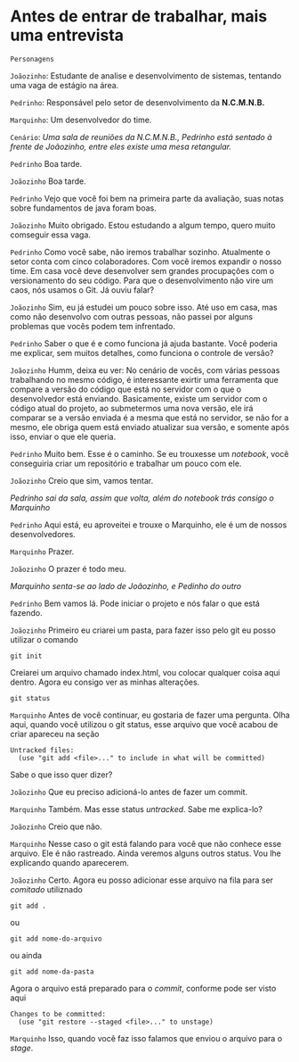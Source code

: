# Antes de entrar de trabalhar, mais uma entrevista

`Personagens`

`Joãozinho`: Estudante de analise e desenvolvimento de sistemas, tentando uma vaga de estágio
na área.

`Pedrinho`: Responsável pelo setor de desenvolvimento da **N.C.M.N.B.**

`Marquinho`: Um desenvolvedor do time.

`Cenário`: *Uma sala de reuniões da N.C.M.N.B., Pedrinho está sentado à frente de Joãozinho, entre eles existe uma mesa retangular.*

`Pedrinho`
Boa tarde.

`Joãozinho`
Boa tarde.

`Pedrinho`
Vejo que você foi bem na primeira parte da avaliação, suas notas sobre fundamentos de java foram
boas.

`Joãozinho`
Muito obrigado. Estou estudando a algum tempo, quero muito comseguir essa vaga.

`Pedrinho`
Como você sabe, não iremos trabalhar sozinho. Atualmente o setor conta com cinco colaboradores.
Com você iremos expandir o nosso time. Em casa você deve desenvolver sem grandes procupações com 
o versionamento do seu código. Para que o desenvolvimento não vire um caos, nós usamos o Git. Já
ouviu falar?

`Joãozinho`
Sim, eu já estudei um pouco sobre isso. Até uso em casa, mas como não desenvolvo com outras pessoas,
não passei por alguns problemas que vocês podem tem infrentado.

`Pedrinho`
Saber o que é e como funciona já ajuda bastante. Você poderia me explicar, sem muitos detalhes, como 
funciona o controle de versão?

`Joãozinho`
Humm, deixa eu ver: No cenário de vocês, com várias pessoas trabalhando no mesmo código, é interessante 
exirtir uma ferramenta que compare a versão do código que está no servidor com o que o desenvolvedor está
enviando. Basicamente, existe um servidor com o código atual do projeto, ao submetermos uma nova versão,
ele irá comparar se a versão enviada é a mesma que está no servidor, se não for a mesmo, ele obriga quem está enviado atualizar sua versão, e somente após isso, enviar o que ele queria.

`Pedrinho`
Muito bem. Esse é o caminho. Se eu trouxesse um *notebook*, você conseguiria criar um repositório e trabalhar um pouco com ele.

`Joãozinho`
Creio que sim, vamos tentar.

*Pedrinho sai da sala, assim que volta, além do notebook trás consigo o Marquinho*

`Pedrinho`
Aqui está, eu aproveitei e trouxe o Marquinho, ele é um de nossos desenvolvedores.

`Marquinho`
Prazer.

`Joãozinho`
O prazer é todo meu.

*Marquinho senta-se ao lado de Joãozinho, e Pedinho do outro*

`Pedrinho`
Bem vamos lá. Pode iniciar o projeto e nós falar o que está fazendo.

`Joãozinho`
Primeiro eu criarei um pasta, para fazer isso pelo git eu posso utilizar o comando
```git
git init
```
Creiarei um arquivo chamado index.html, vou colocar qualquer coisa aqui dentro. 
Agora eu consigo ver as minhas alterações.
```git
git status
```

`Marquinho`
Antes de você continuar, eu gostaria de fazer uma pergunta. Olha aqui, quando você utilizou o
git status, esse arquivo que você acabou de criar apareceu na seção 
```
Untracked files:
  (use "git add <file>..." to include in what will be committed)
```
Sabe o que isso quer dizer?

`Joãozinho`
Que eu preciso adicioná-lo antes de fazer um commit.

`Marquinho`
Também. Mas esse status *untracked*. Sabe me explica-lo?

`Joãozinho`
Creio que não.

`Marquinho`
Nesse caso o git está falando para você que não conhece esse arquivo. Ele é não rastreado. Ainda veremos 
alguns outros status. Vou lhe explicando quando aparecerem. 

`Joãozinho`
Certo. Agora eu posso adicionar esse arquivo na fila para ser *comitado* utiliznado
```
git add .
```
ou
```
git add nome-do-arquivo
```
ou ainda
```
git add nome-da-pasta
```
Agora o arquivo está preparado para o *commit*, conforme pode ser visto aqui
```
Changes to be committed:
  (use "git restore --staged <file>..." to unstage)
```  

`Marquinho`
Isso, quando você faz isso falamos que enviou o arquivo para o *stage*.